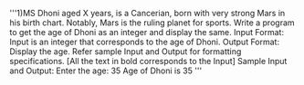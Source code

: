 '''1)MS Dhoni aged X years, is a Cancerian, born with very strong Mars in his birth chart. Notably, Mars is the ruling planet for sports. Write a program to get the age of Dhoni as an integer and display the same.
Input Format:
Input is an integer that corresponds to the age of Dhoni.
Output Format: 
Display the age.
Refer sample Input and Output for formatting specifications.
[All the text in bold corresponds to the Input]
Sample Input and Output:
Enter the age:
35
Age of Dhoni is 35
'''
